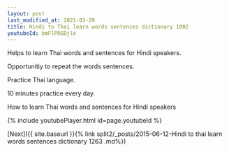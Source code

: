 ```yaml
---
layout: post
last_modified_at: 2021-03-29
title: Hindi to Thai learn words sentences dictionary 1002 
youtubeId: bmFlPRGDjlo
---
```

 
 
Helps to learn Thai words and sentences for Hindi speakers.

Opportunitiy to repeat the words sentences. 

Practice Thai language. 
 
10 minutes practice every day. 
 
How to learn Thai words and sentences for Hindi speakers 
 
{% include youtubePlayer.html id=page.youtubeId %}
 
 
[Next]({{ site.baseurl }}{% link  split2/_posts/2015-06-12-Hindi to thai learn words sentences dictionary 1263 .md%})
 
